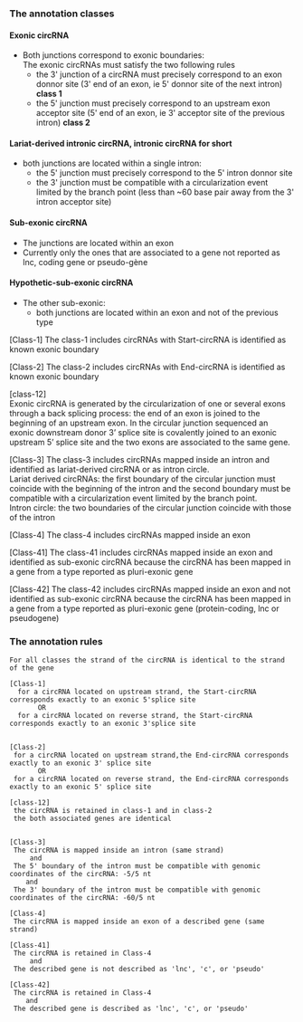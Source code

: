 
### The annotation classes

#### Exonic circRNA
  - Both junctions correspond to exonic boundaries:  
   The exonic circRNAs must satisfy the two following rules
      - the 3' junction of a circRNA must precisely correspond to an exon donnor site (3' end of an exon, ie 5' donnor site of the next intron)  **class 1**   
      - the 5' junction must precisely correspond to an upstream exon acceptor site (5' end of an exon, ie 3' acceptor site of the previous intron)  **class 2**   
      
#### Lariat-derived intronic circRNA, intronic circRNA for short
  - both junctions are located within a single intron:
    - the 5' junction must precisely correspond to the 5' intron donnor site
    - the 3' junction must be compatible with a circularization event limited by the branch point (less than ~60 base pair away from the 3' intron acceptor site) 

#### Sub-exonic circRNA
   - The junctions are located within an exon
   - Currently only the ones that are associated to a gene not reported as lnc, coding gene or pseudo-gène

#### Hypothetic-sub-exonic circRNA
   - The other sub-exonic:
      - both junctions are located within an exon and not of the previous type
 
   [Class-1]   The class-1 includes circRNAs with Start-circRNA is identified as known exonic boundary
   
   [Class-2]   The class-2 includes circRNAs with End-circRNA is identified as known exonic boundary
   
   [class-12]     
   Exonic circRNA is generated by the circularization of one or several exons through a back splicing process: the end of an exon is joined to the beginning of an upstream exon. In the circular junction sequenced an exonic downstream donor 3’ splice site is covalently joined to an exonic upstream 5’ splice site and the two exons are associated to the same gene. 

   [Class-3]   The class-3 includes circRNAs mapped inside an intron and identified as lariat-derived circRNA or as intron circle.  
   Lariat derived circRNAs: the first boundary of the circular junction must coincide with the beginning of the intron and the second boundary must be compatible with a circularization event limited by the branch point.  
   Intron circle: the two boundaries of the circular junction coincide with those of the intron

   [Class-4]   The class-4 includes circRNAs mapped inside an exon 
   
   [Class-41]  The class-41 includes circRNAs mapped inside an exon and identified as sub-exonic circRNA because the circRNA has been mapped in a gene from a type reported as pluri-exonic gene

   [Class-42]  The class-42 includes circRNAs mapped inside an exon and not identified as sub-exonic circRNA because the circRNA has been mapped in a gene from a type reported as pluri-exonic gene (protein-coding, lnc or pseudogene)

   



### The annotation rules
    For all classes the strand of the circRNA is identical to the strand of the gene

    [Class-1]
      for a circRNA located on upstream strand, the Start-circRNA corresponds exactly to an exonic 5'splice site 
           OR   
      for a circRNA located on reverse strand, the Start-circRNA corresponds exactly to an exonic 3'splice site


    [Class-2]
     for a circRNA located on upstream strand,the End-circRNA corresponds exactly to an exonic 3' splice site
           OR
     for a circRNA located on reverse strand, the End-circRNA corresponds exactly to an exonic 5' splice site

    [class-12]  
     the circRNA is retained in class-1 and in class-2
     the both associated genes are identical


    [Class-3]
     The circRNA is mapped inside an intron (same strand)
         and
     The 5' boundary of the intron must be compatible with genomic coordinates of the circRNA: -5/5 nt
        and
     The 3' boundary of the intron must be compatible with genomic coordinates of the circRNA: -60/5 nt

    [Class-4]
     The circRNA is mapped inside an exon of a described gene (same strand)
     
    [Class-41]
     The circRNA is retained in Class-4
         and
     The described gene is not described as 'lnc', 'c', or 'pseudo'

    [Class-42]
     The circRNA is retained in Class-4
        and
     The described gene is described as 'lnc', 'c', or 'pseudo'








